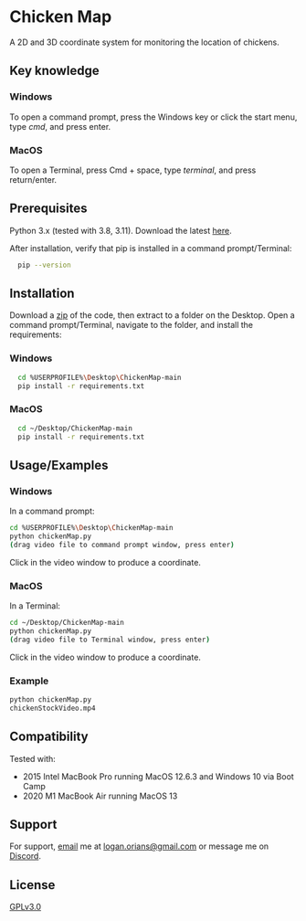 
# Chicken Map

A 2D and 3D coordinate system for monitoring the location of chickens.


## Key knowledge

### Windows

To open a command prompt, press the Windows key or click the start menu, type *cmd*, and press enter.

### MacOS

To open a Terminal, press Cmd + space, type *terminal*, and press return/enter.
## Prerequisites

Python 3.x (tested with 3.8, 3.11). Download the latest [here](https://www.python.org/downloads/).

After installation, verify that pip is installed in a command prompt/Terminal:

```bash
  pip --version
```
## Installation

Download a [zip](https://github.com/lorians22/ChickenMap/archive/refs/heads/main.zip) of the code, then extract to a folder on the Desktop. Open a command prompt/Terminal, navigate to the folder, and install the requirements:

### Windows
```bash
  cd %USERPROFILE%\Desktop\ChickenMap-main
  pip install -r requirements.txt
```

### MacOS
```bash
  cd ~/Desktop/ChickenMap-main
  pip install -r requirements.txt
```
    
## Usage/Examples

### Windows

In a command prompt:

```bash
cd %USERPROFILE%\Desktop\ChickenMap-main
python chickenMap.py
(drag video file to command prompt window, press enter)
```
Click in the video window to produce a coordinate.

### MacOS

In a Terminal:

```bash
cd ~/Desktop/ChickenMap-main
python chickenMap.py
(drag video file to Terminal window, press enter)
```
Click in the video window to produce a coordinate.


### Example

```bash
python chickenMap.py
chickenStockVideo.mp4
```

## Compatibility

Tested with:
- 2015 Intel MacBook Pro running MacOS 12.6.3 and Windows 10 via Boot Camp
- 2020 M1 MacBook Air running MacOS 13
## Support

For support, [email](mailto:logan.orians@gmail.com) me at logan.orians@gmail.com or message me on [Discord](https://discord.com/users/l_orians).


## License

[GPLv3.0](https://github.com/lorians22/ChickenMap/blob/main/COPYING)

